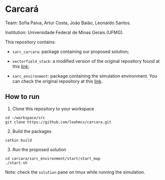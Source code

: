 # Carcará
Team: Sofia Paiva, Artur Costa, João Baião, Leonardo Santos.

Institution: Universidade Federal de Minas Gerais (UFMG).

This repository contains:

* `sarc_carcara`: package containing our proposed solution;

* `vectorfield_stack`: a modified version of the original repository found at this [link](https://github.com/adrianomcr/vectorfield_stack);

* `sarc_environment`: package containing the simulation environment. You can check the original repository at this [link](https://github.com/2nd-sarc-barinet-aerospace-competition/sarc_environment).


## How to run
1. Clone this repository to your workspace

```
cd ~/workspace/src
git clone https://github.com/leohmcs/carcara.git
```

2. Build the packages
```
catkin build
```

3. Run the proposed solution
```
cd carcara/sarc_environment/start/start_map
./start.sh
```

Note: check the `solution` pane on tmux while running the simulation.